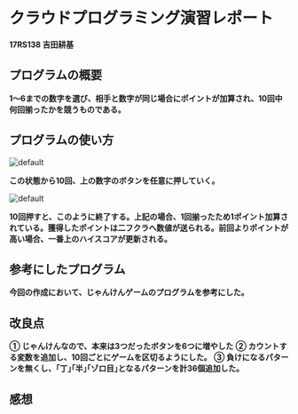 # クラウドプログラミング演習レポート
<strong>17RS138 吉田耕基</strong>
## プログラムの概要
<strong>1～6までの数字を選び、相手と数字が同じ場合にポイントが加算され、10回中何回揃ったかを競うものである。</strong>
## プログラムの使い方
![default](https://user-images.githubusercontent.com/44153008/51667527-ac58c400-2003-11e9-9cd1-7245f5ce9357.PNG)

<strong>この状態から10回、上の数字のボタンを任意に押していく。</strong>

![default](https://user-images.githubusercontent.com/44153008/51715307-7e16cb00-207b-11e9-80bc-9e6a8d0155b7.PNG)

<strong>10回押すと、このように終了する。上記の場合、1回揃ったため1ポイント加算されている。獲得したポイントは二フクラへ数値が送られる。前回よりポイントが高い場合、一番上のハイスコアが更新される。</strong>

## 参考にしたプログラム
<strong>今回の作成において、じゃんけんゲームのプログラムを参考にした。</strong>
## 改良点
<strong>①	じゃんけんなので、本来は3つだったボタンを6つに増やした</strong>
<strong>②	カウントする変数を追加し、10回ごとにゲームを区切るようにした。</strong>
<strong>③	負けになるパターンを無くし、｢丁｣｢半｣｢ゾロ目｣となるパターンを計36個追加した。</strong>
## 感想
